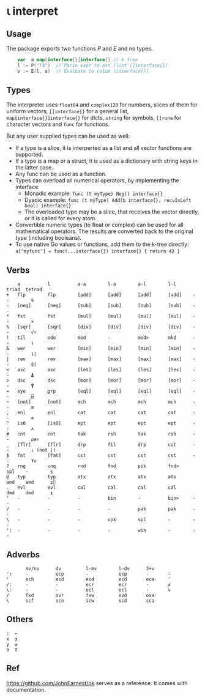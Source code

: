 # ⍳ interpret

## Usage
The package exports two functions *P* and *E* and no types.
```go
    var  a map[interface{}]interface{} // k tree
    l := P("!3")  // Parse expr to ast (list []interface{})
    v := E(l, a)  // Evaluate to value (interface{})
```

## Types
The interpreter uses `float64` and `complex128` for numbers, slices of them for uniform vectors,
`[]interface{}` for a general list, `map[interface{}]interface{}` for dicts, `string` for symbols,
`[]rune` for character vectors and `func` for functions.

But any user supplied types can be used as well:
- If a type is a slice, it is interperted as a list and all vector functions are supported.
- If a type is a map or a struct, it is used as a dictionary with string keys in the latter case.
- Any func can be used as a function.
- Types can overload all numerical operators, by implementing the interface:
  - Monadic example: `func (t myType) Neg() interface{}`
  - Dyadic example: `func (t myType) Add(b interface{}, recvIsLeft bool) interface{}`
  - The overloaded type may be a slice, that receives the vector directly, or it is called for every atom.
- Convertible numeric types (to float or complex) can be used for all mathematical operators. The results are converted back to the original type (including booleans).
- To use native Go values or functions, add them to the k-tree directly: `a["myfunc"] = func(...interface{}) interface{} { return 42 }`

## Verbs

```
    a          l          a-a        l-a        a-l        l-l     triad  tetrad
+   flp        flp        [add]      [add]      [add]      [add]    -      -        ⍉
-   [neg]      [neg]      [sub]      [sub]      [sub]      [sub]    -      -      
*   fst        fst        [mul]      [mul]      [mul]      [mul]    -      -        ×
%   [sqr]      [sqr]      [div]      [div]      [div]      [div]    -      -        √÷
!   til        odo        mod        -          mod>       mkd      -      -        ⍳
&   wer        wer        [min]      [min]      [min]      [min]    -      -        ⍸⌊
|   rev        rev        [max]      [max]      [max]      [max]    -      -        ⌽⌈
<   asc        asc        [les]      [les]      [les]      [les]    -      -        ⍋
>   dsc        dsc        [mor]      [mor]      [mor]      [mor]    -      -        ⍒
=   eye        grp        [eql]      [eql]      [eql]      [eql]    -      -        ⌸
~   [not]      [not]      mch        mch        mch        mch      -      -        ≡
,   enl        enl        cat        cat        cat        cat      -      -        ∊
^   is0        [is0]      ept        ept        ept        ept      -      -        ∧
#   cnt        cnt        tak        rsh        tak        rsh      -      -        ⍴≢↑ 
_   [flr]      [flr]      drp        fil        drp        cut      -      -        ↓ (not ⌊)
$   fmt        [fmt]      cst        cst        cst        cst      -      -        ⍕∪
?   rng        unq        rnd        fnd        pik        fnd>     spl    -        ⍷
@   typ        typ        atx        atx        atx        atx      amd    amd      ⌶⌷
.   evl        evl        cal        cal        cal        cal      dmd    dmd      ⍎
'   -          -          -          bin        -          bin>     -      -  
/   -          -          -          -          pak        pak      -      -        
\   -          -          -          upk        spl        -        -      -   
':  -          -          -          -          win        -        -      -  
```

## Adverbs

```
       mv/nv      dv         l-mv        l-dv      3+v
':     -          ecp        -           ecp       -       ⍨
'      ech        ecd        ecd         ecd       eca     ¨
/:     -          -          ecr         ecr       -       ⌿
\:     -          -          ecl         ecl       -       ⍀
/      fxd        ovr        fxw         ovd       ova   
\      scf        scn        scw         scd       sca  
```

## Others
```
:  ←
x  ⍺
y  ⍵
o  ∇
```

## Ref
https://github.com/JohnEarnest/ok serves as a reference. It comes with documentation.
